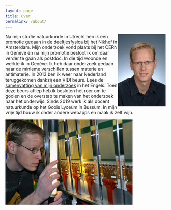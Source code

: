 ```yaml
---
layout: page
title: Over
permalink: /about/
---
```


<img src="/img/pasfoto.jpg" alt="pasfoto" width="150" align="right"/>
<p>
Na mijn studie natuurkunde in Utrecht heb ik een promotie gedaan in de deeltjesfysica bij het Nikhef in Amsterdam. Mijn onderzoek vond plaats bij het CERN in Genève en na mijn promotie besloot ik om daar verder te gaan als postdoc. In die tijd woonde en werkte ik in Genève. Ik heb daar onderzoek gedaan naar de minieme verschillen tussen materie en antimaterie. In 2013 ben ik weer naar Nederland teruggekomen dankzij een VIDI beurs. Lees de <a href="/research/">samenvatting van mijn onderzoek</a> in het Engels. Toen deze beurs afliep heb ik besloten het roer om te gooien en de overstap te maken van het onderzoek naar het onderwijs. Sinds 2019 werk ik als docent natuurkunde op het Goois Lyceum in Bussum. In mijn vrije tijd bouw ik onder andere webapps en maak ik zelf wijn.
</p>
<img src="/img/TT.jpg" alt="onderzoek op CERN" width="400" />
